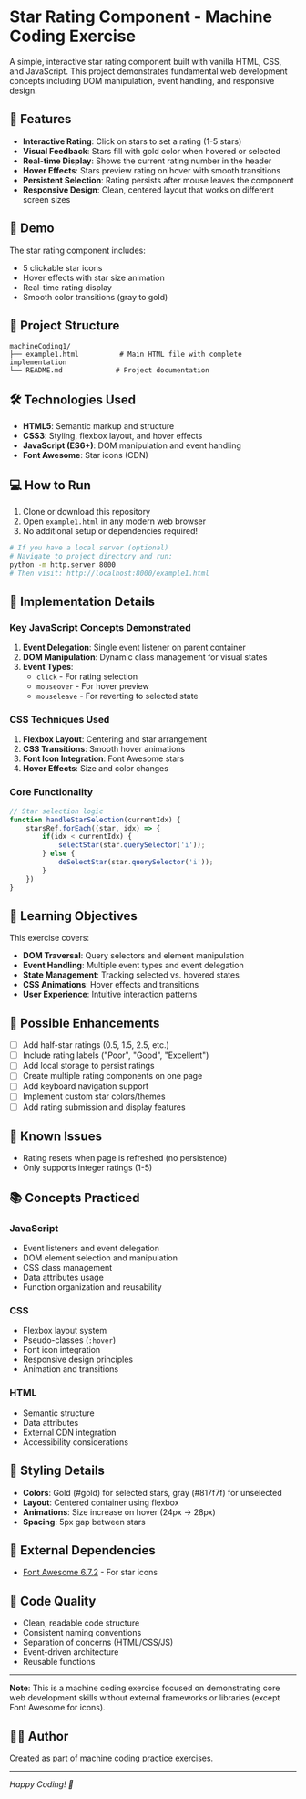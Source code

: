 # Star Rating Component - Machine Coding Exercise

A simple, interactive star rating component built with vanilla HTML, CSS, and JavaScript. This project demonstrates fundamental web development concepts including DOM manipulation, event handling, and responsive design.

## 🌟 Features

- **Interactive Rating**: Click on stars to set a rating (1-5 stars)
- **Visual Feedback**: Stars fill with gold color when hovered or selected
- **Real-time Display**: Shows the current rating number in the header
- **Hover Effects**: Stars preview rating on hover with smooth transitions
- **Persistent Selection**: Rating persists after mouse leaves the component
- **Responsive Design**: Clean, centered layout that works on different screen sizes

## 🚀 Demo

The star rating component includes:
- 5 clickable star icons
- Hover effects with star size animation
- Real-time rating display
- Smooth color transitions (gray to gold)

## 📁 Project Structure

```
machineCoding1/
├── example1.html          # Main HTML file with complete implementation
└── README.md             # Project documentation
```

## 🛠️ Technologies Used

- **HTML5**: Semantic markup and structure
- **CSS3**: Styling, flexbox layout, and hover effects
- **JavaScript (ES6+)**: DOM manipulation and event handling
- **Font Awesome**: Star icons (CDN)

## 💻 How to Run

1. Clone or download this repository
2. Open `example1.html` in any modern web browser
3. No additional setup or dependencies required!

```bash
# If you have a local server (optional)
# Navigate to project directory and run:
python -m http.server 8000
# Then visit: http://localhost:8000/example1.html
```

## 🔧 Implementation Details

### Key JavaScript Concepts Demonstrated

1. **Event Delegation**: Single event listener on parent container
2. **DOM Manipulation**: Dynamic class management for visual states
3. **Event Types**: 
   - `click` - For rating selection
   - `mouseover` - For hover preview
   - `mouseleave` - For reverting to selected state

### CSS Techniques Used

1. **Flexbox Layout**: Centering and star arrangement
2. **CSS Transitions**: Smooth hover animations
3. **Font Icon Integration**: Font Awesome stars
4. **Hover Effects**: Size and color changes

### Core Functionality

```javascript
// Star selection logic
function handleStarSelection(currentIdx) {
    starsRef.forEach((star, idx) => {
        if(idx < currentIdx) {
            selectStar(star.querySelector('i'));
        } else {
            deSelectStar(star.querySelector('i'));
        }
    })
}
```

## 🎯 Learning Objectives

This exercise covers:

- **DOM Traversal**: Query selectors and element manipulation
- **Event Handling**: Multiple event types and event delegation
- **State Management**: Tracking selected vs. hovered states
- **CSS Animations**: Hover effects and transitions
- **User Experience**: Intuitive interaction patterns

## 🔄 Possible Enhancements

- [ ] Add half-star ratings (0.5, 1.5, 2.5, etc.)
- [ ] Include rating labels ("Poor", "Good", "Excellent")
- [ ] Add local storage to persist ratings
- [ ] Create multiple rating components on one page
- [ ] Add keyboard navigation support
- [ ] Implement custom star colors/themes
- [ ] Add rating submission and display features

## 🐛 Known Issues

- Rating resets when page is refreshed (no persistence)
- Only supports integer ratings (1-5)

## 📚 Concepts Practiced

### JavaScript
- Event listeners and event delegation
- DOM element selection and manipulation
- CSS class management
- Data attributes usage
- Function organization and reusability

### CSS
- Flexbox layout system
- Pseudo-classes (`:hover`)
- Font icon integration
- Responsive design principles
- Animation and transitions

### HTML
- Semantic structure
- Data attributes
- External CDN integration
- Accessibility considerations

## 🎨 Styling Details

- **Colors**: Gold (#gold) for selected stars, gray (#817f7f) for unselected
- **Layout**: Centered container using flexbox
- **Animations**: Size increase on hover (24px → 28px)
- **Spacing**: 5px gap between stars

## 🔗 External Dependencies

- [Font Awesome 6.7.2](https://cdnjs.cloudflare.com/ajax/libs/font-awesome/6.7.2/css/all.min.css) - For star icons

## 📝 Code Quality

- Clean, readable code structure
- Consistent naming conventions
- Separation of concerns (HTML/CSS/JS)
- Event-driven architecture
- Reusable functions

---

**Note**: This is a machine coding exercise focused on demonstrating core web development skills without external frameworks or libraries (except Font Awesome for icons).

## 👨‍💻 Author

Created as part of machine coding practice exercises.

---

*Happy Coding! 🚀*